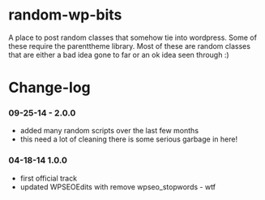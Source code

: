 random-wp-bits
==============

A place to post random classes that somehow tie into wordpress. Some of these require the parenttheme library. Most of these are random classes that are either a bad idea gone to far or an ok idea seen through :)

Change-log
==============

### 09-25-14 - 2.0.0
- added many random scripts over the last few months
- this need a lot of cleaning there is some serious garbage in here!

### 04-18-14 1.0.0
- first official track
- updated WPSEOEdits with remove wpseo_stopwords - wtf